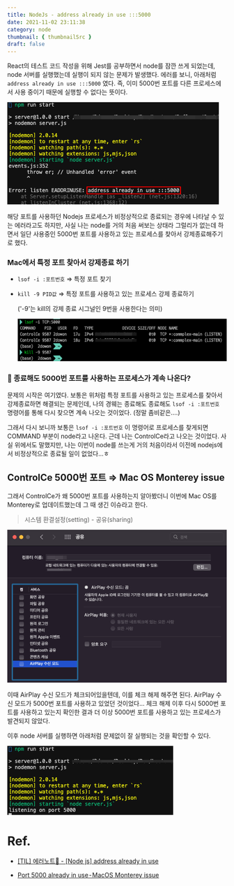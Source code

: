 ```yaml
---
title: NodeJs - address already in use :::5000
date: 2021-11-02 23:11:38
category: node
thumbnail: { thumbnailSrc }
draft: false
---
```


React의 테스트 코드 작성을 위해 Jest를 공부하면서 node를 잠깐 쓰게 되었는데, node 서버를 실행했는데 실행이 되지 않는 문제가 발생했다. 에러를 보니, 아래처럼 `address already in use :::5000` 였다. 즉, 이미 5000번 포트를 다른 프로세스에서 사용 중이기 때문에 실행할 수 없다는 뜻이다. 

<img src="./image/port5000_1.png"/>

해당 포트를 사용하던 Nodejs 프로세스가 비정상적으로 종료되는 경우에 나타날 수 있는 에러라고도 하지만, 사실 나는 node를 거의 처음 써보는 상태라 그럴리가 없는데 하면서 일단 사용중인 5000번 포트를 사용하고 있는 프로세스를 찾아서 강제종료해주기로 했다.

### Mac에서 특정 포트 찾아서 강제종료 하기

- `lsof -i :포트번호` ⇒ 특정 포트 찾기
- `kill -9 PID값` ⇒ 특정 포트를 사용하고 있는 프로세스 강제 종료하기
    
    ('-9'는 kill의 강제 종료 시그널인 9번을 사용한다는 의미)
    
    <img src="./image/port5000_2.png"/>

    

### 🤔  종료해도 5000번 포트를 사용하는 프로세스가 계속 나온다?

문제의 시작은 여기였다. 보통은 위처럼 특정 포트를 사용하고 있는 프로세스를 찾아서 강제종료하면 해결되는 문제인데, 나의 경웨는 종료해도 종료해도 `lsof -i :포트번호` 명령어를 통해 다시 찾으면 계속 나오는 것이었다. (정말 좀비같은....) 

그래서 다시 보니까 보통은 `lsof -i :포트번호` 이 명령어로 프로세스를 찾게되면 COMMAND 부분이 node라고 나온다. 근데 나는 ControlCe라고 나오는 것이었다. 사실 위에서도 말했지만, 나는 이번이 node를 쓰는게 거의 처음이라서 이전에 nodejs에서 비정상적으로 종료될 일이 없었다...ㅎ

## ControlCe 5000번 포트 ⇒ Mac OS Monterey issue

그래서 ControlCe가 왜 5000번 포트를 사용하는지 알아봤더니 이번에 Mac OS를 Monterey로 업데이트했는데 그 때 생긴 이슈라고 한다. 

> 시스템 환결설정(setting) - 공유(sharing)
> 

<img src="./image/port5000_3.png"/>

이때 AirPlay 수신 모드가 체크되어있을텐데, 이를 체크 해제 해주면 된다. AirPlay 수신 모드가 5000번 포트를 사용하고 있었던 것이었다... 체크 해제 이후 다시 5000번 포트를 사용하고 있는지 확인한 결과 더 이상 5000번 포트를 사용하고 있는 프로세스가 발견되지 않았다.

이후 node 서버를 실행하면 아래처럼 문제없이 잘 실행되는 것을 확인할 수 있다.

<img src="./image/port5000_4.png"/>

</br>

# Ref.

- [[TIL] 에러노트📕 - [Node js] address already in use](https://velog.io/@nomadhash/TIL-%EC%97%90%EB%9F%AC%EB%85%B8%ED%8A%B8-Node-js-address-already-in-use)

- [Port 5000 already in use - MacOS Monterey issue](https://anandtripathi5.medium.com/port-5000-already-in-use-macos-monterey-issue-d86b02edd36c)